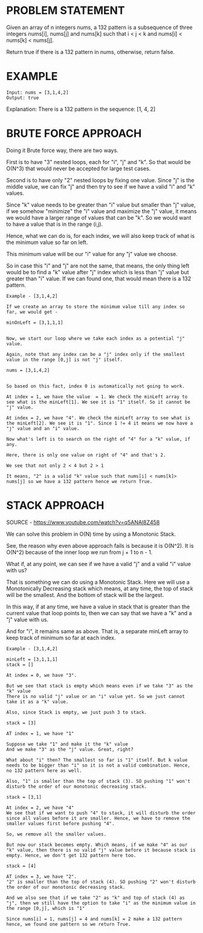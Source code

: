 # PROBLEM STATEMENT

Given an array of n integers nums, a 132 pattern is a subsequence of three integers nums[i], nums[j] and nums[k] such that i < j < k and nums[i] < nums[k] < nums[j].

Return true if there is a 132 pattern in nums, otherwise, return false.

# EXAMPLE

    Input: nums = [3,1,4,2]
    Output: true

Explanation: There is a 132 pattern in the sequence: [1, 4, 2]

# BRUTE FORCE APPROACH

Doing it Brute force way, there are two ways. 

First is to have "3" nested loops, each for "i", "j" and "k". So that would be O(N^3) that would never be accepted for large test cases.

Second is to have only "2" nested loops by fixing one value. Since "j" is the middle value, we can fix "j" and then try to see if we have a valid "i" and "k" values.


Since "k" value needs to be greater than "i" value but smaller than "j" value, if we somehow "minimize" the "i" value and maximize the "j" value, it means we would have a larger range of values that can be "k". So we would want to have a value that is in the range (i,j).

Hence, what we can do is, for each index, we will also keep track of what is the minimum value so far on left.

This minimum value will be our "i" value for any "j" value we choose.

So in case this "i" and "j" are not the same, that means, the only thing left would be to find a "k" value after "j" index which is less than "j" value but greater than "i" value. If we can found one, that would mean there is a 132 pattern.


    Example - [3,1,4,2]

    If we create an array to store the minimum value till any index so far, we would get - 

    minOnLeft = [3,1,1,1]


    Now, we start our loop where we take each index as a potential "j" value.

    Again, note that any index can be a "j" index only if the smallest value in the range [0,j] is not "j" itself.

    nums = [3,1,4,2]


    So based on this fact, index 0 is automatically not going to work.

    At index = 1, we have the value  = 1. We check the minLeft array to see what is the minLeft[1]. We see it is "1" itself. So it cannot be "j" value.

    At index = 2, we have "4". We check the minLeft array to see what is the minLeft[2]. We see it is "1". Since 1 != 4 it means we now have a "j" value and an "i" value.

    Now what's left is to search on the right of "4" for a "k" value, if any.

    Here, there is only one value on right of "4" and that's 2.

    We see that not only 2 < 4 but 2 > 1

    It means, "2" is a valid "k" value such that nums[i] < nums[k]>  nums[j] so we have a 132 pattern hence we return True.

# STACK APPROACH

SOURCE - https://www.youtube.com/watch?v=q5ANAl8Z458

We can solve this problem in O(N) time by using a Monotonic Stack.

See, the reason why even above approach fails is because it is O(N^2). It is O(N^2) because of the inner loop we run from j + 1 to n - 1.

What if, at any point, we can see if we have a valid "j" and a valid "i" value with us?

That is something we can do using a Monotonic Stack. Here we will use a Monotonically Decreasing stack which means, at any time, the top of stack will be the smallest. And the bottom of stack will be the largest.

In this way, if at any time, we have a value in stack that is greater than the current value that loop points to, then we can say that we have a "k" and a "j" value with us.

And for "i", it remains same as above. That is, a separate minLeft array to keep track of minimum so far at each index.


    Example - [3,1,4,2]

    minLeft = [3,1,1,1]
    stack = []

    At index = 0, we have "3". 

    But we see that stack is empty which means even if we take "3" as the "k" value
    There is no valid "j" value or an "i" value yet. So we just cannot take it as a "k" value.

    Also, since Stack is empty, we just push 3 to stack.

    stack = [3]

    AT index = 1, we have "1"

    Suppose we take "1" and make it the "k" value
    And we make "3" as the "j" value. Great, right?

    What about "i" then? The smallest so far is "1" itself. But k value needs to be bigger than "i" so it is not a valid combination. Hence, no 132 pattern here as well.

    Also, "1" is smaller than the top of stack (3). SO pushing "1" won't disturb the order of our monotonic decreasing stack.

    stack = [3,1]

    At index = 2, we have "4"
    We see that if we want to push "4" to stack, it will disturb the order since all values before it are smaller. Hence, we have to remove the smaller values first before pushing "4".

    So, we remove all the smaller values. 

    But now our stack becomes empty. Which means, if we make "4" as our "k" value, then there is no valid "j" value before it because stack is empty. Hence, we don't get 132 pattern here too.

    stack = [4]

    AT index = 3, we have "2".
    "2" is smaller than the top of stack (4). SO pushing "2" won't disturb the order of our monotonic decreasing stack.

    And we also see that if we take "2" as "k" and top of stack (4) as "j", then we still have the option to take "i" as the minimum value in the range [0,j], which is "1"

    Since nums[i] = 1, nums[j] = 4 and nums[k] = 2 make a 132 pattern hence, we found one pattern so we return True.

    

